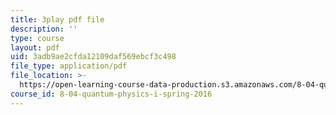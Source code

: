 ```yaml
---
title: 3play pdf file
description: ''
type: course
layout: pdf
uid: 3adb9ae2cfda12109daf569ebcf3c498
file_type: application/pdf
file_location: >-
  https://open-learning-course-data-production.s3.amazonaws.com/8-04-quantum-physics-i-spring-2016/3adb9ae2cfda12109daf569ebcf3c498_EdRkQmmq7vk.pdf
course_id: 8-04-quantum-physics-i-spring-2016
---
```

